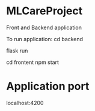 # MLCareProject
Front and Backend application

To run application:
cd backend

flask run

cd frontent npm start

# Application port
localhost:4200
